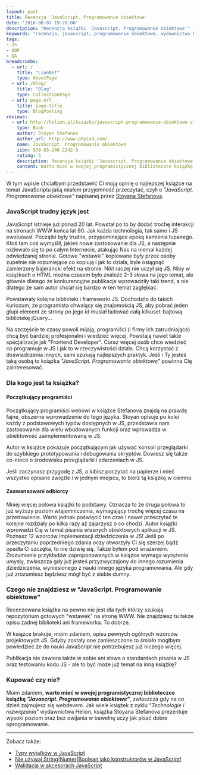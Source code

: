 ```yaml
---
layout: post
title: Recenzja 'JavaScript. Programowanie obiektowe'
date: '2016-08-07 19:20:00'
description: "Recenzja książki 'Javascript. Programowanie obiektowe'"
keywords: "recenzja, javascript, programowanie obiektowe, wydawnictwo helion"
tags:
- JS
- OOP
- QA
breadcrumbs:
  - url: /
    title: "LionNet"
    type: AboutPage
  - url: /blog/
    title: "Blog"
    type: CollectionPage
  - url: page.url
    title: page.title
    type: BlogPosting
reviews:
  - url: http://helion.pl/ksiazki/javascript-programowanie-obiektowe-stoyan-stefanov,jascob.htm
    type: Book
    author: Stoyan Stefanov
    author_url: http://www.phpied.com/
    name: JavaScript. Programowanie obiektowe
    isbn: 978-83-246-2242-9
    rating: 5
    description: Recenzja książki 'Javascript. Programowanie obiektowe'
    content: Warto mieć w swojej programistycznej biblioteczce książkę 'Javascript. Programowanie obiektowe', zwłaszcza gdy na co dzień zajmujesz się webdevem. Jak wiele książek z cyklu 'Technologie i rozwiązania' wydawnictwa Helion, książka Stoyana Stefanova prezentuje wysoki poziom oraz bez owijania w bawełnę uczy jak pisać dobre oprogramowanie
---
```


W tym wpisie chciałbym przedstawić Ci moją opinię o najlepszej książce na temat
JavaScriptu jaką miałem przyjemność przeczytać, czyli o *"JavaScript. Programowanie
obiektowe"* napisanej przez [Stoyana Stefanova][1].

### JavaScript trudny język jest

JavaScript istnieje już ponad 20 lat. Powstał po to by dodać trochę interakcji
na stronach WWW końca lat 90. Jak każda technologia, tak samo i JS ewoluował.
Początki były trudne, przypominające epokę kamienia łupanego. Ktoś tam coś wymyślił,
jakieś nowe zastosowanie dla JS, a następnie rozlewało się to po całym Internecie,
atakując Nas na niemal każdej odwiedzanej stronie. Gotowe "wstawki" kopiowane były
przez osoby zupełnie nie rozumiejące co kopiują i jak to działa, byle osiągnąć
zamierzony bajerancki efekt na stronie. Nikt raczej nie uczył się JS. Niby w 
książkach o HTML można czasem było znaleźć 2-3 słowa na jego temat, ale głównie 
dlatego że konkurencyjne publikacje wprowadziły taki trend, a nie dlatego że sam
autor chciał się bardzo w ten temat zagłębiać.

Powstawały kolejne biblioteki i frameworki JS. Dochodziło do takich kuriozum, że
programista chwalący się znajomością JS, aby pobrać jeden głupi element ze strony 
po jego id musiał ładować całą kilkuset-bajtową bibliotekę jQuery...

Na szczęście te czasy powoli mijają, programiści (i firmy ich zatrudniające) chcą
być bardziej profesjonalni i wiedzieć więcej. Powstają nawet takie specjalizacje
jak "Frontend  Developer". Coraz więcej osób chce wiedzieć co programuje w JS i 
jak to w rzeczywistości działa. Chcą korzystać z doświadczenia innych, sami szukają
najlepszych praktyk. Jeśli i Ty jesteś taką osobą to książka *"JavaScript. 
Programowanie obiektowe"* powinna Cię zainteresować.

### Dla kogo jest ta książka?

#### Początkujący programiści

Początkujący programiści webowi w książce Stefanova znajdą na prawdę fajne, 
obszerne wprowadzenie do tego języka. Stoyan opisuje po kolei każdy z podstawowych
typów dostępnych w JS, przedstawia nam zastosowanie dla wielu wbudowanych funkcji
oraz wprowadza w obiektowość zaimplementowaną w JS.

Autor w książce pokazuje początkującym jak używać konsoli przeglądarki do szybkiego 
prototypowania i debugowania skryptów. Dowiesz się także co-nieco o środowisku
przeglądarki i zdarzeniach w JS.

Jeśli zaczynasz przygodę z JS, a lubisz poczytać na papierze i mieć wszystko 
opisane zwięźle i w jednym miejscu, to bierz tą książkę w ciemno.

#### Zaawansowani odbiorcy

Mniej więcej połowa książki to podstawy. Oznacza to że druga połowa to już wyższy
poziom wtajemniczenia, wymagający trochę więcej czasu na przetrawienie. Warto 
jednak poświęcić ten czas i nawet przeczytać te kolejne rozdziały po kilka razy 
aż zajarzysz o co chodzi. Autor książki wprowadzi Cię w temat pisania własnych
obiektowych aplikacji w JS. Poznasz 12 wzorców implementacji dziedziczenia w JS!
Jeśli po przeczytaniu poprzedniego zdania oczy otworzyły Ci się szerzej bądź 
opadła Ci szczęka, to nie dziwię się. Także byłem pod wrażeniem. Zrozumienie
przykładów zaproponowanych w książce wymaga wytężenia umysły, zwłaszcza gdy już
jesteś przyzwyczajony do innego rozumienia dziedziczenia, wyniesionego z nauki 
innego języka programowania. Ale gdy już zrozumiesz będziesz mógł być z siebie 
dumny.

### Czego nie znajdziesz w "JavaScript. Programowanie obiektowe"

Recenzowana książka na pewno nie jest dla tych którzy szukają repozytorium gotowych
"wstawek" na stronę WWW. Nie znajdziesz tu także opisu żadnej biblioteki ani 
frameworka. To dobrze.

W książce brakuje, moim zdaniem, opisu pewnych ogólnych wzorców projektowych JS.
Gdyby zostały one zamieszczone to śmiało mógłbym powiedzieć że do nauki JavaScript
nie potrzebujesz już niczego więcej.

Publikacja nie zawiera także w sobie ani słowa o standardach pisania w JS oraz
testowaniu kodu JS - ale to być może już temat na inną książkę?

### Kupować czy nie?

Moim zdaniem, **warto mieć w swojej programistycznej biblioteczce książkę *"Javascript.
Programowanie obiektowe"***, zwłaszcza gdy na co dzień zajmujesz się webdevem. 
Jak wiele książek z cyklu *"Technologie i rozwiązania"* wydawnictwa Helion, 
książka Stoyana Stefanova prezentuje wysoki poziom oraz bez owijania w bawełnę 
uczy jak pisać dobre oprogramowanie.

* * *

Zobacz także:

* [Typy wyjątków w JavaScript][2]
* [Nie używaj String\|Numer\|Boolean jako konstruktorów w JavaScript!][3]
* [Walidacja w akcesorach JavaScript][4]

[1]: http://www.phpied.com/
[2]: /2016/04/05/typy-wyjatkow-w-javascript.html
[3]: /2016/05/19/nie-uzywaj-string-number-boolean-jako-konstruktorow-w-javascript.html
[4]: /2016/03/24/walidacja-w-akcesorach-javascript.html

